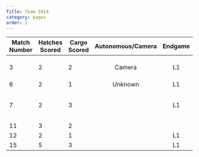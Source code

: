 ```yaml
---
Title: Team 5914
category: pages
order: 1
---
```

Match Number|Hatches Scored|Cargo Scored|Autonomous/Camera|Endgame |Notable Features|
------------|--------------|------------|:---------------:|:------:|----------------|
3           |2             |2           |Camera           |L1      |Doesn't move in sandstorm|
6           |2             |1           |Unknown          |L1      |                |
7           |2             |3           |                 |L1      |Reaches second level of rocket|
11          |3             |2           |                 |        |                |
12          |2             |1           |                 |L1      |                |
15          |5             |3           |                 |L1      |                |